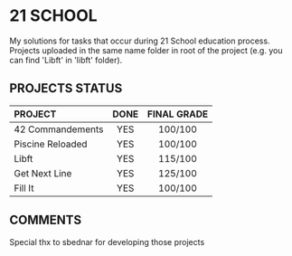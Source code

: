 21 SCHOOL
=========

My solutions for tasks that occur during 21 School education process. Projects uploaded in the same name folder in root of the project (e.g. you can find 'Libft' in 'libft' folder).

PROJECTS STATUS
---------------
| PROJECT           | DONE       | FINAL GRADE       |
| :---------------- | :--------: | :---------------: |
| 42 Commandements | YES | 100/100 |
| Piscine Reloaded | YES | 100/100 |
| Libft | YES | 115/100 |
| Get Next Line | YES | 125/100 |
| Fill It | YES | 100/100 |

COMMENTS
--------
Special thx to sbednar for developing those projects
